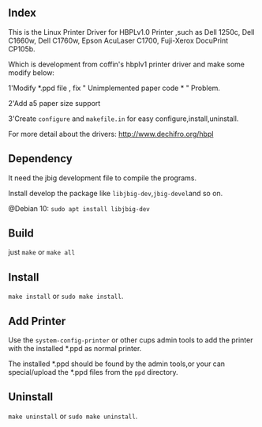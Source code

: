 Index
-----
This is the Linux Printer Driver for HBPLv1.0 Printer ,such as Dell 1250c, Dell C1660w, Dell C1760w, Epson AcuLaser C1700, Fuji-Xerox DocuPrint CP105b.

Which is development from coffin's hbplv1 printer driver and make some modify below:

1'Modify *.ppd file , fix " Unimplemented paper code * " Problem.

2'Add a5 paper size support

3'Create `configure` and `makefile.in` for easy configure,install,uninstall.

For more detail about the drivers: http://www.dechifro.org/hbpl

Dependency
-----
It need the jbig development file to compile the programs.

Install develop the package like `libjbig-dev`,`jbig-devel`and so on.

@Debian 10: `sudo apt install libjbig-dev`

Build
-----
just `make` or `make all`

Install
-----
`make install` or `sudo make install`.

Add Printer
-----
Use the `system-config-printer` or other cups admin tools to add the printer with the installed *.ppd as normal printer.

The installed *.ppd should be found by the admin tools,or your can special/upload the *.ppd files from the `ppd` directory.

Uninstall
-----
`make uninstall` or `sudo make uninstall`.

